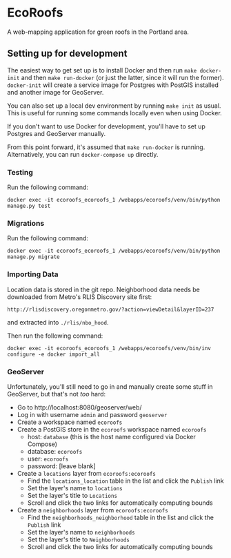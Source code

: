 # EcoRoofs

A web-mapping application for green roofs in the Portland area.

## Setting up for development

The easiest way to get set up is to install Docker and then run
`make docker-init` and then `make run-docker` (or just the latter, since
it will run the former). `docker-init` will create a service image for
Postgres with PostGIS installed and another image for GeoServer.

You can also set up a local dev environment by running `make init` as
usual. This is useful for running some commands locally even when using
Docker.

If you don't want to use Docker for development, you'll have to set up
Postgres and GeoServer manually.

From this point forward, it's assumed that `make run-docker` is running.
Alternatively, you can run `docker-compose up` directly.

### Testing

Run the following command:

    docker exec -it ecoroofs_ecoroofs_1 /webapps/ecoroofs/venv/bin/python manage.py test

### Migrations

Run the following command:

    docker exec -it ecoroofs_ecoroofs_1 /webapps/ecoroofs/venv/bin/python manage.py migrate

### Importing Data

Location data is stored in the git repo. Neighborhood data needs be
downloaded from Metro's RLIS Discovery site first:

    http://rlisdiscovery.oregonmetro.gov/?action=viewDetail&layerID=237

and extracted into `./rlis/nbo_hood`.

Then run the following command:

    docker exec -it ecoroofs_ecoroofs_1 /webapps/ecoroofs/venv/bin/inv configure -e docker import_all

### GeoServer

Unfortunately, you'll still need to go in and manually create some stuff
in GeoServer, but that's not *too* hard:

- Go to http://localhost:8080/geoserver/web/
- Log in with username `admin` and password `geoserver`
- Create a workspace named `ecoroofs`
- Create a PostGIS store in the `ecoroofs` workspace named `ecoroofs`
  - host: `database` (this is the host name configured via Docker
    Compose)
  - database: `ecoroofs`
  - user: `ecoroofs`
  - password: [leave blank]
- Create a `locations` layer from `ecoroofs:ecoroofs`
  - Find the `locations_location` table in the list and click the
    `Publish` link
  - Set the layer's name to `locations`
  - Set the layer's title to `Locations`
  - Scroll and click the two links for automatically computing bounds
- Create a `neighborhoods` layer from `ecoroofs:ecoroofs`
  - Find the `neighborhoods_neighborhood` table in the list and click the
    `Publish` link
  - Set the layer's name to `neighborhoods`
  - Set the layer's title to `Neighborhoods`
  - Scroll and click the two links for automatically computing bounds
